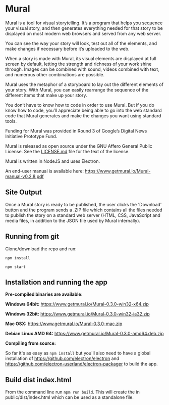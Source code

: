 # Mural

Mural is a tool for visual storytelling. It’s a program that helps you sequence your visual story, and then generates everything needed for that story to be displayed on most modern web browsers and served from any web server.

You can see the way your story will look, test out all of the elements, and make changes if necessary before it’s uploaded to the web.

When a story is made with Mural, its visual elements are displayed at full screen by default, letting the strength and richness of your work shine through. Images can be combined with sound, videos combined with text, and numerous other combinations are possible.

Mural uses the metaphor of a storyboard to lay out the different elements of your story. With Mural, you can easily rearrange the sequence of the different items that make up your story.

You don’t have to know how to code in order to use Mural. But if you do know how to code, you’ll appreciate being able to go into the web standard code that Mural generates and make the changes you want using standard tools.

Funding for Mural was provided in Round 3 of Google’s Digital News Initiative Prototype Fund.

Mural is released as open source under the GNU Affero General Public License. See the [LICENSE.md](../blob/master/LICENSE.md) file for the text of the license.

Mural is written in NodeJS and uses Electron.

An end-user manual is available here: https://www.getmural.io/Mural-manual-v0.2.8.pdf

## Site Output

Once a Mural story is ready to be published, the user clicks the 'Download' button and the program sends a .ZIP file which contains all the files needed to publish the story on a standard web server (HTML, CSS, JavaScript and media files, in addition to the JSON file used by Mural internally).

## Running from git

Clone/download the repo and run:

`npm install`

`npm start`

## Installation and running the app

**Pre-compiled binaries are available:**

**Windows 64bit:** https://www.getmural.io/Mural-0.3.0-win32-x64.zip

**Windows 32bit:** https://www.getmural.io/Mural-0.3.0-win32-ia32.zip

**Mac OSX:** https://www.getmural.io/Mural-0.3.0-mac.zip

**Debian Linux AMD 64:** https://www.getmural.io/Mural-0.3.0-amd64.deb.zip

**Compiling from source:**

So far it's as easy as `npm install` but you'll also need to have a global installation of https://github.com/electron/electron and https://github.com/electron-userland/electron-packager to build the app.


## Build dist index.html

From the command line run `npm run build`.  This will create the in public/dist/index.html which can be used as a standalone file.
